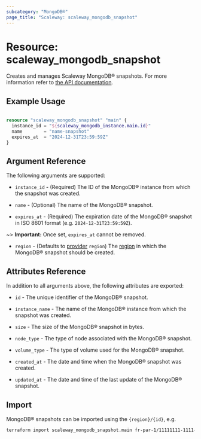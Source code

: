 ```yaml
---
subcategory: "MongoDB®"
page_title: "Scaleway: scaleway_mongodb_snapshot"
---
```


# Resource: scaleway_mongodb_snapshot

Creates and manages Scaleway MongoDB® snapshots.
For more information refer to [the API documentation](https://www.scaleway.com/en/docs/managed-databases/mongodb/).

## Example Usage


```terraform

resource "scaleway_mongodb_snapshot" "main" {
  instance_id = "${scaleway_mongodb_instance.main.id}"
  name        = "name-snapshot"
  expires_at  = "2024-12-31T23:59:59Z"
}
```


## Argument Reference

The following arguments are supported:

- `instance_id` - (Required) The ID of the MongoDB® instance from which the snapshot was created.

- `name` - (Optional) The name of the MongoDB® snapshot.

- `expires_at` - (Required) The expiration date of the MongoDB® snapshot in ISO 8601 format (e.g. `2024-12-31T23:59:59Z`).

~> **Important:** Once set, `expires_at` cannot be removed.

- `region` - (Defaults to [provider](../index.md) `region`) The [region](../guides/regions_and_zones.md#regions) in which the MongoDB® snapshot should be created.

## Attributes Reference

In addition to all arguments above, the following attributes are exported:

- `id` - The unique identifier of the MongoDB® snapshot.

- `instance_name` - The name of the MongoDB® instance from which the snapshot was created.

- `size` - The size of the MongoDB® snapshot in bytes.

- `node_type` - The type of node associated with the MongoDB® snapshot.

- `volume_type` - The type of volume used for the MongoDB® snapshot.

- `created_at` - The date and time when the MongoDB® snapshot was created.

- `updated_at` - The date and time of the last update of the MongoDB® snapshot.

## Import

MongoDB® snapshots can be imported using the `{region}/{id}`, e.g.

```bash
terraform import scaleway_mongodb_snapshot.main fr-par-1/11111111-1111-1111-1111-111111111111
```